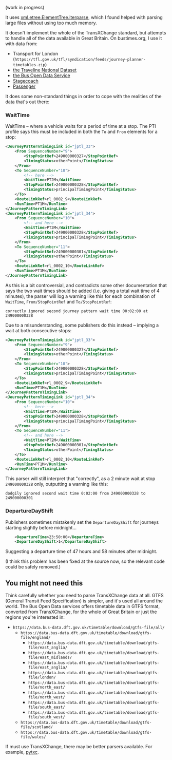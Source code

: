 (work in progress)

It uses
[xml.etree.ElementTree.iterparse](https://docs.python.org/3/library/xml.etree.elementtree.html#xml.etree.ElementTree.iterparse),
which I found helped with parsing large files without using too much memory.

It doesn't implement the whole of the TransXChange standard, but attempts to handle all of the data available in Great Britain.
On bustimes.org, I use it with data from:

* Transport for London (`https://tfl.gov.uk/tfl/syndication/feeds/journey-planner-timetables.zip`)
* [the Traveline National Dataset](https://www.travelinedata.org.uk/)
* [the Bus Open Data Service](https://data.bus-data.dft.gov.uk/)
* [Stagecoach](https://www.stagecoachbus.com/open-data)
* [Passenger](https://data.discoverpassenger.com/)

It does some non-standard things in order to cope with the realities of the data that's out there:

### WaitTime

WaitTime – where a vehicle waits for a period of time at a stop. The PTI profile says this must be included in both the `To` and `From` elements for a stop:

```xml
<JourneyPatternTimingLink id="jptl_33">
    <From SequenceNumber="9">
        <StopPointRef>249000000327</StopPointRef>
        <TimingStatus>otherPoint</TimingStatus>
    </From>
    <To SequenceNumber="10">
        <!-- here --> 
        <WaitTime>PT2M</WaitTime>
        <StopPointRef>249000000328</StopPointRef>
        <TimingStatus>principalTimingPoint</TimingStatus>
    </To>
    <RouteLinkRef>rl_0002_9</RouteLinkRef>
    <RunTime>PT1M</RunTime>
</JourneyPatternTimingLink>
<JourneyPatternTimingLink id="jptl_34">
    <From SequenceNumber="10">
        <!-- and here -->
        <WaitTime>PT2M</WaitTime>
        <StopPointRef>249000000328</StopPointRef>
        <TimingStatus>principalTimingPoint</TimingStatus>
    </From>
    <To SequenceNumber="11">
        <StopPointRef>249000000301</StopPointRef>
        <TimingStatus>otherPoint</TimingStatus>
    </To>
    <RouteLinkRef>rl_0002_10</RouteLinkRef>
    <RunTime>PT1M</RunTime>
</JourneyPatternTimingLink>
```

As this is a bit controversial, and contradicts some other documentation that says the two wait times should be added (i.e. giving a total wait time of 4 minutes),
the parser will log a warning like this for each combination of `WaitTime`, `From/StopPointRef`  and `To/StopPointRef`:

```
correctly ignored second journey pattern wait time 00:02:00 at 249000000328
```

Due to a misunderstanding, some publishers do this instead – implying a wait at both consecutive stops:

```xml
<JourneyPatternTimingLink id="jptl_33">
    <From SequenceNumber="9">
        <StopPointRef>249000000327</StopPointRef>
        <TimingStatus>otherPoint</TimingStatus>
    </From>
    <To SequenceNumber="10">
        <StopPointRef>249000000328</StopPointRef>
        <TimingStatus>principalTimingPoint</TimingStatus>
    </To>
    <RouteLinkRef>rl_0002_9</RouteLinkRef>
    <RunTime>PT1M</RunTime>
</JourneyPatternTimingLink>
<JourneyPatternTimingLink id="jptl_34">
    <From SequenceNumber="10">
        <!-- here -->
        <WaitTime>PT2M</WaitTime>
        <StopPointRef>249000000328</StopPointRef>
        <TimingStatus>principalTimingPoint</TimingStatus>
    </From>
    <To SequenceNumber="11">
        <!-- and here -->
        <WaitTime>PT2M</WaitTime>
        <StopPointRef>249000000301</StopPointRef>
        <TimingStatus>otherPoint</TimingStatus>
    </To>
    <RouteLinkRef>rl_0002_10</RouteLinkRef>
    <RunTime>PT1M</RunTime>
</JourneyPatternTimingLink>

```

This parser will still interpret that "correctly", as a 2 minute wait at stop `249000000328` only, outputting a warning like this:

```
dodgily ignored second wait time 0:02:00 from 249000000328 to 249000000301
````

### DepartureDayShift

Publishers sometimes mistakenly set the `DepartureDayShift` for journeys starting slightly before midnight...

```xml
    <DepartureTime>23:50:00</DepartureTime>
    <DepartureDayShift>1</DepartureDayShift>
```

Suggesting a departure time of 47 hours and 58 minutes after midnight. 

(I think this problem has been fixed at the source now, so the relevant code could be safely removed.)

## You might not need this

Think carefully whether you need to parse TransXChange data at all.
GTFS (General Transit Feed Specification) is simpler, and it's used all around the world.
The Bus Open Data services offers timetable data in GTFS format, converted from TransXChange, for the whole of Great Britain or just the regions you're interested in:

* `https://data.bus-data.dft.gov.uk/timetable/download/gtfs-file/all/`
  * `https://data.bus-data.dft.gov.uk/timetable/download/gtfs-file/england/`
    * `https://data.bus-data.dft.gov.uk/timetable/download/gtfs-file/east_anglia/`
    * `https://data.bus-data.dft.gov.uk/timetable/download/gtfs-file/east_midlands/`
    * `https://data.bus-data.dft.gov.uk/timetable/download/gtfs-file/east_anglia/`
    * `https://data.bus-data.dft.gov.uk/timetable/download/gtfs-file/london/`
    * `https://data.bus-data.dft.gov.uk/timetable/download/gtfs-file/north_east/`
    * `https://data.bus-data.dft.gov.uk/timetable/download/gtfs-file/north_west/`
    * `https://data.bus-data.dft.gov.uk/timetable/download/gtfs-file/south_east/`
    * `https://data.bus-data.dft.gov.uk/timetable/download/gtfs-file/south_west/`
  * `https://data.bus-data.dft.gov.uk/timetable/download/gtfs-file/scotland/`
  * `https://data.bus-data.dft.gov.uk/timetable/download/gtfs-file/wales/`

If must use TransXChange, there may be better parsers available. For example, [pytxc](https://github.com/ciaranmccormick/pytxc).
